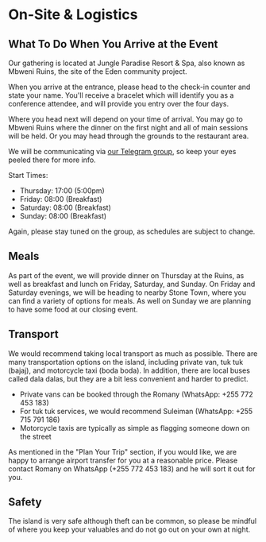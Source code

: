 # On-Site & Logistics

## What To Do When You Arrive at the Event

Our gathering is located at Jungle Paradise Resort & Spa, also known as Mbweni Ruins, the site of the Eden community project.

When you arrive at the entrance, please head to the check-in counter and state your name. You'll receive a bracelet which will identify you as a conference attendee, and will provide you entry over the four days.

Where you head next will depend on your time of arrival. You may go to Mbweni Ruins where the dinner on the first night and all of main sessions will be held. Or you may head through the grounds to the restaurant area.

We will be communicating via [our Telegram group](https://t.me/+U3Bc77YxDs1mZjUy), so keep your eyes peeled there for more info.

Start Times:

- Thursday: 17:00 (5:00pm)
- Friday: 08:00 (Breakfast)
- Saturday: 08:00 (Breakfast)
- Sunday: 08:00 (Breakfast)

Again, please stay tuned on the group, as schedules are subject to change.

## Meals

As part of the event, we will provide dinner on Thursday at the Ruins, as well as breakfast and lunch on Friday, Saturday, and Sunday. On Friday and Saturday evenings, we will be heading to nearby Stone Town, where you can find a variety of options for meals. As well on Sunday we are planning to have some food at our closing event.

## Transport

We would recommend taking local transport as much as possible. There are many transportation options on the island, including private van, tuk tuk (bajaj), and motorcycle taxi (boda boda). In addition, there are local buses called dala dalas, but they are a bit less convenient and harder to predict.

- Private vans can be booked through the Romany (WhatsApp: +255 772 453 183)
- For tuk tuk services, we would recommend Suleiman (WhatsApp: +255 715 791 186)
- Motorcycle taxis are typically as simple as flagging someone down on the street

As mentioned in the "Plan Your Trip" section, if you would like, we are happy to arrange airport transfer for you at a reasonable price. Please contact Romany on WhatsApp (+255 772 453 183) and he will sort it out for you.

## Safety

The island is very safe although theft can be common, so please be mindful of where you keep your valuables and do not go out on your own at night.